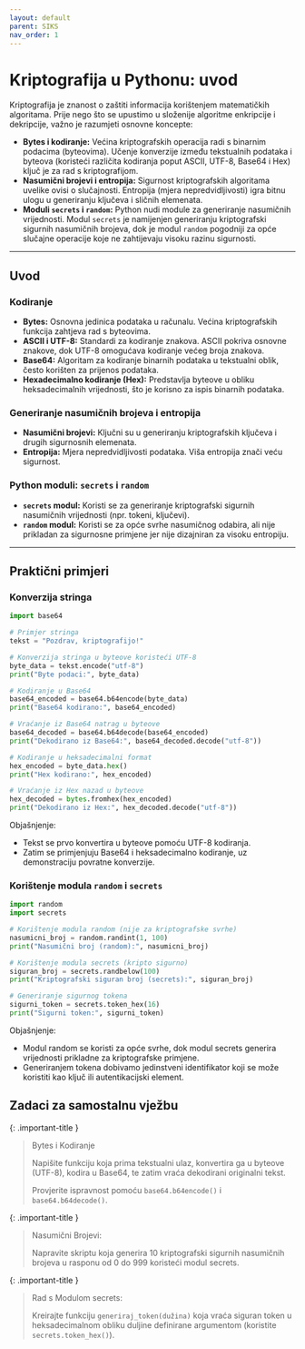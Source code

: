 ```yaml
---
layout: default
parent: SIKS
nav_order: 1
---
```


# Kriptografija u Pythonu: uvod

Kriptografija je znanost o zaštiti informacija korištenjem matematičkih algoritama. Prije nego što se upustimo u složenije algoritme enkripcije i dekripcije, važno je razumjeti osnovne koncepte:

- **Bytes i kodiranje:** Većina kriptografskih operacija radi s binarnim podacima (byteovima). Učenje konverzije između tekstualnih podataka i byteova (koristeći različita kodiranja poput ASCII, UTF-8, Base64 i Hex) ključ je za rad s kriptografijom.
- **Nasumični brojevi i entropija:** Sigurnost kriptografskih algoritama uvelike ovisi o slučajnosti. Entropija (mjera nepredvidljivosti) igra bitnu ulogu u generiranju ključeva i sličnih elemenata.
- **Moduli `secrets` i `random`:** Python nudi module za generiranje nasumičnih vrijednosti. Modul `secrets` je namijenjen generiranju kriptografski sigurnih nasumičnih brojeva, dok je modul `random` pogodniji za opće slučajne operacije koje ne zahtijevaju visoku razinu sigurnosti.

---

## Uvod

### Kodiranje

- **Bytes:** Osnovna jedinica podataka u računalu. Većina kriptografskih funkcija zahtjeva rad s byteovima.
- **ASCII i UTF-8:** Standardi za kodiranje znakova. ASCII pokriva osnovne znakove, dok UTF-8 omogućava kodiranje većeg broja znakova.
- **Base64:** Algoritam za kodiranje binarnih podataka u tekstualni oblik, često korišten za prijenos podataka.
- **Hexadecimalno kodiranje (Hex):** Predstavlja byteove u obliku heksadecimalnih vrijednosti, što je korisno za ispis binarnih podataka.

### Generiranje nasumičnih brojeva i entropija

- **Nasumični brojevi:** Ključni su u generiranju kriptografskih ključeva i drugih sigurnosnih elemenata.
- **Entropija:** Mjera nepredvidljivosti podataka. Viša entropija znači veću sigurnost.

### Python moduli: `secrets` i `random`

- **`secrets` modul:** Koristi se za generiranje kriptografski sigurnih nasumičnih vrijednosti (npr. tokeni, ključevi).  
- **`random` modul:** Koristi se za opće svrhe nasumičnog odabira, ali nije prikladan za sigurnosne primjene jer nije dizajniran za visoku entropiju.

---

## Praktični primjeri

### Konverzija stringa

```python
import base64

# Primjer stringa
tekst = "Pozdrav, kriptografijo!"

# Konverzija stringa u byteove koristeći UTF-8
byte_data = tekst.encode("utf-8")
print("Byte podaci:", byte_data)

# Kodiranje u Base64
base64_encoded = base64.b64encode(byte_data)
print("Base64 kodirano:", base64_encoded)

# Vraćanje iz Base64 natrag u byteove
base64_decoded = base64.b64decode(base64_encoded)
print("Dekodirano iz Base64:", base64_decoded.decode("utf-8"))

# Kodiranje u heksadecimalni format
hex_encoded = byte_data.hex()
print("Hex kodirano:", hex_encoded)

# Vraćanje iz Hex nazad u byteove
hex_decoded = bytes.fromhex(hex_encoded)
print("Dekodirano iz Hex:", hex_decoded.decode("utf-8"))
```

Objašnjenje:

- Tekst se prvo konvertira u byteove pomoću UTF-8 kodiranja.
- Zatim se primjenjuju Base64 i heksadecimalno kodiranje, uz demonstraciju povratne konverzije.

### Korištenje modula `random` i `secrets`

```python
import random
import secrets

# Korištenje modula random (nije za kriptografske svrhe)
nasumicni_broj = random.randint(1, 100)
print("Nasumični broj (random):", nasumicni_broj)

# Korištenje modula secrets (kripto sigurno)
siguran_broj = secrets.randbelow(100)
print("Kriptografski siguran broj (secrets):", siguran_broj)

# Generiranje sigurnog tokena
sigurni_token = secrets.token_hex(16)
print("Sigurni token:", sigurni_token)
```

Objašnjenje:

- Modul random se koristi za opće svrhe, dok modul secrets generira vrijednosti prikladne za kriptografske primjene.
- Generiranjem tokena dobivamo jedinstveni identifikator koji se može koristiti kao ključ ili autentikacijski element.

## Zadaci za samostalnu vježbu

{: .important-title }
> Bytes i Kodiranje
>
> Napišite funkciju koja prima tekstualni ulaz, konvertira ga u byteove (UTF-8), kodira u Base64, te zatim vraća dekodirani originalni tekst.
>
> Provjerite ispravnost pomoću `base64.b64encode()` i `base64.b64decode()`.

{: .important-title }
> Nasumični Brojevi:
>
> Napravite skriptu koja generira 10 kriptografski sigurnih nasumičnih brojeva u rasponu od 0 do 999 koristeći modul secrets.

{: .important-title }
> Rad s Modulom secrets:
>
> Kreirajte funkciju `generiraj_token(dužina)` koja vraća siguran token u heksadecimalnom obliku duljine definirane argumentom (koristite `secrets.token_hex()`).
